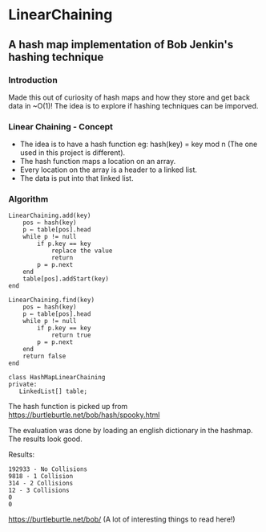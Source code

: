 # LinearChaining 
## A hash map implementation of Bob Jenkin's hashing technique 
### Introduction

Made this out of curiosity of hash maps and how they store and get back data in ~O(1)! 
The idea is to explore if hashing techniques can be imporved.
### Linear Chaining - Concept

* The idea is to have a hash function eg: hash(key) = key mod n (The one used in this project is different).
* The hash function maps a location on an array.
* Every location on the array is a header to a linked list.
* The data is put into that linked list.

### Algorithm
```
LinearChaining.add(key)
	pos ← hash(key)
	p ← table[pos].head
	while p != null
		if p.key == key
			replace the value
			return
		p = p.next
	end
	table[pos].addStart(key)
end

LinearChaining.find(key)
	pos ← hash(key)
	p ← table[pos].head
	while p != null
		if p.key == key
			return true
		p = p.next
	end
	return false
end

class HashMapLinearChaining
private:
   LinkedList[] table;

```
The hash function is picked up from https://burtleburtle.net/bob/hash/spooky.html

The evaluation was done by loading an english dictionary in the hashmap. The results look good.

Results:
```
192933 - No Collisions
9818 - 1 Collision
314 - 2 Collisions
12 - 3 Collisions
0
0
```
https://burtleburtle.net/bob/ (A lot of interesting things to read here!)
